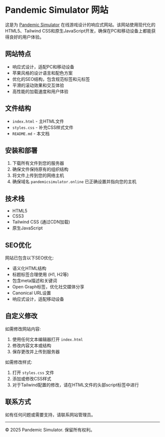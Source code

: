 # Pandemic Simulator 网站

这是为 [Pandemic Simulator](https://www.pandemicsimulator.online/) 在线游戏设计的响应式网站。该网站使用现代化的HTML5、Tailwind CSS和原生JavaScript开发，确保在PC和移动设备上都能获得良好的用户体验。

## 网站特点

- 响应式设计，适配PC和移动设备
- 苹果风格的设计语言和配色方案
- 优化的SEO结构，包含规范标签和元标签
- 平滑的滚动效果和交互体验
- 高性能的加载速度和用户体验

## 文件结构

- `index.html` - 主HTML文件
- `styles.css` - 补充CSS样式文件
- `README.md` - 本文档

## 安装和部署

1. 下载所有文件到您的服务器
2. 确保文件保持原有的组织结构
3. 将文件上传到您的网络主机
4. 确保域名 `pandemicsimulator.online` 已正确设置并指向您的主机

## 技术栈

- HTML5
- CSS3
- Tailwind CSS (通过CDN加载)
- 原生JavaScript

## SEO优化

网站已包含以下SEO优化:

- 语义化HTML结构
- 标题标签合理使用 (H1, H2等)
- 包含meta描述和关键词
- Open Graph标签，优化社交媒体分享
- Canonical URL设置
- 响应式设计，适配移动设备

## 自定义修改

如需修改网站内容:

1. 使用任何文本编辑器打开 `index.html`
2. 修改内容文本或结构
3. 保存更改并上传到服务器

如需修改样式:

1. 打开 `styles.css` 文件
2. 添加或修改CSS样式
3. 对于Tailwind配置的修改，请在HTML文件的头部script标签中进行

## 联系方式

如有任何问题或需要支持，请联系网站管理员。

---

© 2025 Pandemic Simulator. 保留所有权利。 
